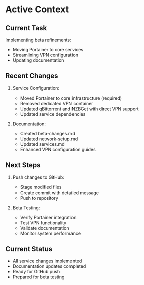 # Active Context

## Current Task
Implementing beta refinements:
- Moving Portainer to core services
- Streamlining VPN configuration
- Updating documentation

## Recent Changes
1. Service Configuration:
   - Moved Portainer to core infrastructure (required)
   - Removed dedicated VPN container
   - Updated qBittorrent and NZBGet with direct VPN support
   - Updated service dependencies

2. Documentation:
   - Created beta-changes.md
   - Updated network-setup.md
   - Updated services.md
   - Enhanced VPN configuration guides

## Next Steps
1. Push changes to GitHub:
   - Stage modified files
   - Create commit with detailed message
   - Push to repository

2. Beta Testing:
   - Verify Portainer integration
   - Test VPN functionality
   - Validate documentation
   - Monitor system performance

## Current Status
- All service changes implemented
- Documentation updates completed
- Ready for GitHub push
- Prepared for beta testing